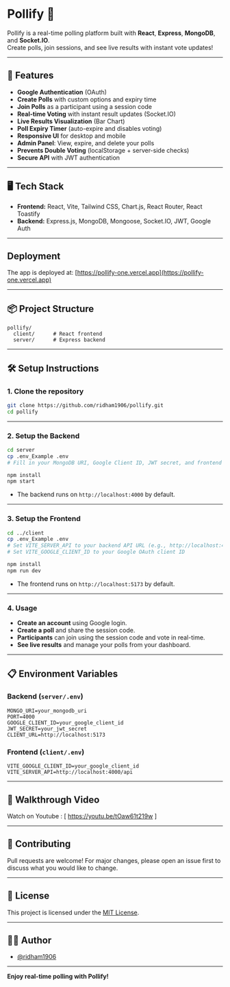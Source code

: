 # Pollify 🎉

Pollify is a real-time polling platform built with **React**, **Express**, **MongoDB**, and **Socket.IO**.  
Create polls, join sessions, and see live results with instant vote updates!

---

## 🚀 Features

- **Google Authentication** (OAuth)
- **Create Polls** with custom options and expiry time
- **Join Polls** as a participant using a session code
- **Real-time Voting** with instant result updates (Socket.IO)
- **Live Results Visualization** (Bar Chart)
- **Poll Expiry Timer** (auto-expire and disables voting)
- **Responsive UI** for desktop and mobile
- **Admin Panel**: View, expire, and delete your polls
- **Prevents Double Voting** (localStorage + server-side checks)
- **Secure API** with JWT authentication

---

## 🖥️ Tech Stack

- **Frontend:** React, Vite, Tailwind CSS, Chart.js, React Router, React Toastify
- **Backend:** Express.js, MongoDB, Mongoose, Socket.IO, JWT, Google Auth

---

## Deployment

The app is deployed at: [https://pollify-one.vercel.app](https://pollify-one.vercel.app)

---

## 📦 Project Structure

```
pollify/
  client/      # React frontend
  server/      # Express backend
```

---

## 🛠️ Setup Instructions

### 1. Clone the repository

```sh
git clone https://github.com/ridham1906/pollify.git
cd pollify
```

---

### 2. Setup the Backend

```sh
cd server
cp .env_Example .env
# Fill in your MongoDB URI, Google Client ID, JWT secret, and frontend URL in .env

npm install
npm start
```

- The backend runs on `http://localhost:4000` by default.

---

### 3. Setup the Frontend

```sh
cd ../client
cp .env_Example .env
# Set VITE_SERVER_API to your backend API URL (e.g., http://localhost:4000/api)
# Set VITE_GOOGLE_CLIENT_ID to your Google OAuth client ID

npm install
npm run dev
```

- The frontend runs on `http://localhost:5173` by default.

---

### 4. Usage

- **Create an account** using Google login.
- **Create a poll** and share the session code.
- **Participants** can join using the session code and vote in real-time.
- **See live results** and manage your polls from your dashboard.

---

## 📋 Environment Variables

### Backend (`server/.env`)
```
MONGO_URI=your_mongodb_uri
PORT=4000
GOOGLE_CLIENT_ID=your_google_client_id
JWT_SECRET=your_jwt_secret
CLIENT_URL=http://localhost:5173
```

### Frontend (`client/.env`)
```
VITE_GOOGLE_CLIENT_ID=your_google_client_id
VITE_SERVER_API=http://localhost:4000/api
```

---

## 📸 Walkthrough Video

Watch on Youtube :   [ https://youtu.be/tOaw61t219w ]

---

## 🤝 Contributing

Pull requests are welcome! For major changes, please open an issue first to discuss what you would like to change.

---

## 📄 License

This project is licensed under the [MIT License](LICENSE).

---

## 🙋‍♂️ Author

- [@ridham1906](https://github.com/ridham1906)

---

**Enjoy real-time polling with Pollify!**
